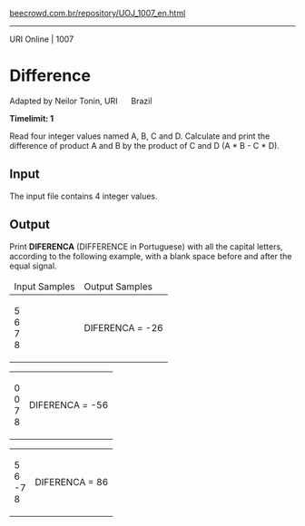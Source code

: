 <p><a href="https://www.beecrowd.com.br/repository/UOJ_1007_en.html">beecrowd.com.br/repository/UOJ_1007_en.html</a></p><hr>
<div>
  <span>URI Online | 1007</span>
  <h1>Difference</h1>
  <div><p>
     Adapted by Neilor Tonin, URI <img alt="" src="https://resources.beecrowd.com.br/gallery/images/flags/br.gif" style="width: 16px; height: 11px; "> Brazil</p>
  </div>
  <strong>Timelimit: 1</strong>
</div>
<div>
<div>
  <p>
   Read four integer values named A, B, C and D. Calculate and print the difference of product A and B by the product of C and D (A * B - C * D).</p>
</div>
<h2>Input</h2>
<div>
  <p>
   The input file contains 4 integer values.</p>
</div>
<h2>Output</h2>
<div>
  <p>
   Print <strong>DIFERENCA</strong> (DIFFERENCE in Portuguese) with all the capital letters, according to the following example, with a blank space before and after the equal signal.</p>
</div>
<div></div>
  <table>
    <thead>
      <tr>
        <td>Input Samples</td>
        <td>Output Samples</td>
      </tr>
    </thead>
    <tbody>
      <tr>
        <td>
          <p>
           5<br>
           6<br>
           7<br>
           8</p>
        </td>
        <td>
          <p>
           DIFERENCA = -26</p>
        </td>
      </tr>
    </tbody>
  </table>
  <table>
    <tbody>
      <tr>
        <td>
          <p>
           0<br>
           0<br>
           7<br>
           8</p>
        </td>
        <td>
          <p>
           DIFERENCA = -56</p>
        </td>
      </tr>
    </tbody>
  </table>
  <table>
    <tbody>
      <tr>
        <td>
          <p>
           5<br>
           6<br>
           -7<br>
           8</p>
        </td>
        <td>
          <p>
           DIFERENCA = 86</p>
        </td>
      </tr>
    </tbody>
  </table>
</div>